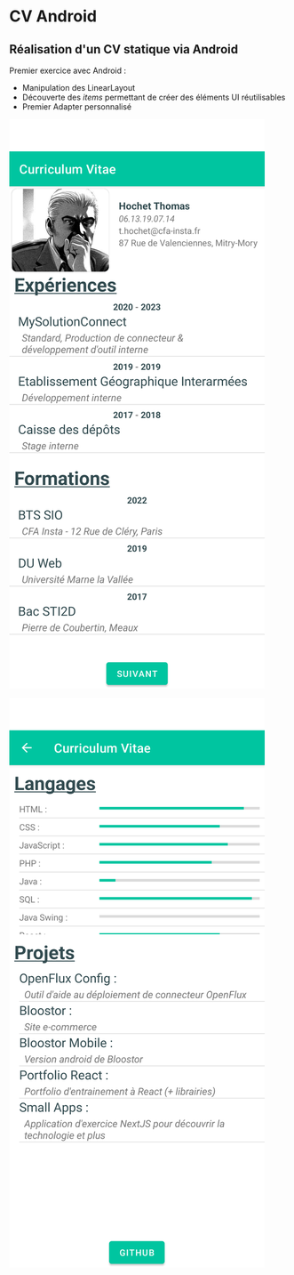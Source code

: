 # CV Android

## Réalisation d'un CV statique via Android
Premier exercice avec Android : 
- Manipulation des LinearLayout
- Découverte des _items_ permettant de créer des éléments UI réutilisables
- Premier Adapter personnalisé

![](1.png)

![](2.png)